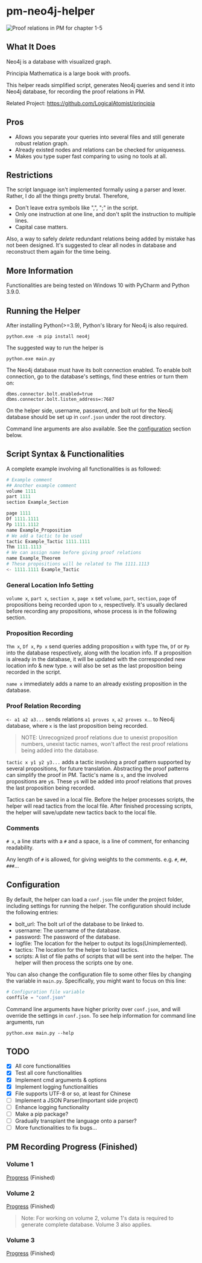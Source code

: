 # pm-neo4j-helper
![Proof relations in PM for chapter 1-5](graph.png)
## What It Does

Neo4j is a database with visualized graph.

Principia Mathematica is a large book with proofs.

This helper reads simplified script, generates Neo4j queries and send it into Neo4j database, for recording the proof relations in PM.

Related Project: https://github.com/LogicalAtomist/principia

## Pros

- Allows you separate your queries into several files and still generate robust relation graph.
- Already existed nodes and relations can be checked for uniqueness.
- Makes you type super fast comparing to using no tools at all.

## Restrictions

The script language isn't implemented formally using a parser and lexer. Rather, I do all the things pretty brutal. Therefore,

- Don't leave extra symbols like ",", ";" in the script.
- Only one instruction at one line, and don't split the instruction to multiple lines.
- Capital case matters.

Also, a way to safely *delete* redundant relations being added by mistake has not been designed. It's suggested to clear all nodes in database and reconstruct them again for the time being.

## More Information

Functionalities are being tested on Windows 10 with PyCharm and Python 3.9.0.

## Running the Helper

After installing Python(>=3.9), Python's library for Neo4j is also required.

```commandline
python.exe -m pip install neo4j
```

The suggested way to run the helper is

```commandline
python.exe main.py
```

The Neo4j database must have its bolt connection enabled. To enable bolt connection, go to the database's settings, find these entries or turn them on:

```
dbms.connector.bolt.enabled=true
dbms.connector.bolt.listen_address=:7687
```

On the helper side, username, password, and bolt url for the Neo4j database should be set up in `conf.json` under the root directory. 

Command line arguments are also available. See the [configuration](#configuration) section below.

## Script Syntax & Functionalities

A complete example involving all functionalities is as followed:

``` python
# Example comment
## Another example comment
volume 1111
part 1111
section Example_Section

page 1111
Df 1111.1111
Pp 1111.1112
name Example_Proposition
# We add a tactic to be used
tactic Example_Tactic 1111.1111
Thm 1111.1113 
# We can assign name before giving proof relations
name Example_Theorem
# These propositions will be related to Thm 1111.1113
<- 1111.1111 Example_Tactic

```

### General Location Info Setting

`volume x`, `part x`, `section x`, `page x` set `volume`, `part`, `section`, `page` of propositions being recorded upon to `x`, respectively. It's usually
declared before recording any propositions, whose process is in the following section.

### Proposition Recording

`Thm x`, `Df x`, `Pp x` send queries adding proposition `x` with type `Thm`, `Df` or `Pp` into the database respectively, along with the location info. If a proposition is already in the database, 
it will be updated with the corresponded new location info & new type. `x` will also be set as the last proposition being recorded in the script.

`name x` immediately adds a name to an already existing proposition in the database.

### Proof Relation Recording

`<- a1 a2 a3...` sends relations `a1 proves x`, `a2 proves x`... to Neo4j database, where `x` is the last proposition being recorded.

> NOTE: Unrecognized proof relations due to unexist proposition numbers, unexist tactic names, won't affect the rest proof relations being added into the database.

`tactic x y1 y2 y3...` adds a tactic involving a proof pattern supported by several propositions, for future translation. Abstracting the proof patterns can simplify the proof in PM. Tactic's name is `x`, and the involved propositions are `y`s. These `y`s will be added into proof relations that proves the last proposition being recorded.

Tactics can be saved in a local file. Before the helper processes scripts, the helper will read tactics from the local file. After finished processing scripts, the helper will save/update new tactics back to the local file.

### Comments

`# x`, a line starts with a `#` and a space, is a line of comment, for enhancing readability.

Any length of `#` is allowed, for giving weights to the comments. e.g. `#`, `##`, `###`...

## Configuration
By default, the helper can load a `conf.json` file under the project folder, including settings for running the helper. The configuration should include the following entries:

- bolt_url: The bolt url of the database to be linked to. 
- username: The username of the database.
- password: The password of the database.
- logfile: The location for the helper to output its logs(Unimplemented).
- tactics: The location for the helper to load tactics.
- scripts: A list of file paths of scripts that will be sent into the helper. The helper will then process the scripts one by one.

You can also change the configuration file to some other files by changing the variable in `main.py`. Specifically, you might want to focus on this line:
```python
# Configuration file variable
conffile = "conf.json"
```

Command line arguments have higher priority over `conf.json`, and will override the settings in `conf.json`. To see help information for command line arguments, run

```commandline
python.exe main.py --help
```

## TODO

- [x] All core functionalities
- [x] Test all core functionalities
- [x] Implement cmd arguments & options
- [x] Implement logging functionalities
- [x] File supports UTF-8 or so, at least for Chinese
- [ ] Implement a JSON Parser(Important side project)
- [ ] Enhance logging functionality  
- [ ] Make a pip package?
- [ ] Gradually transplant the language onto a parser?  
- [ ] More functionalities to fix bugs...

## PM Recording Progress (Finished)

### Volume 1
[Progress](scripts/v1/) (Finished)

### Volume 2
[Progress](scripts/v2/) (Finished)
> Note: For working on volume 2, volume 1's data is required to generate complete database. Volume 3 also applies.  

### Volume 3
[Progress](scripts/v3/) (Finished)